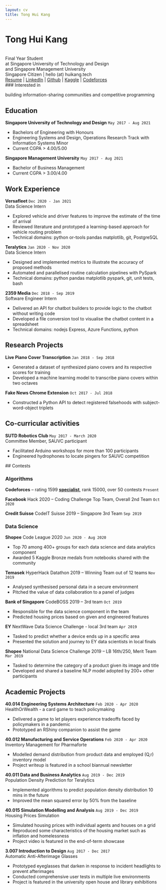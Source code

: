```yaml
---
layout: cv
title: Tong Hui Kang
---
```


# Tong Hui Kang
<br>
Final Year Student <br>
at Singapore University of Technology and Design <br>
and Singapore Management University

<div id="contacts">
<a id="personal-contacts">Singapore Citizen | hello (at) huikang.tech</a> 
</div>
<div id="webaddress">
<a href="https://resume.huikang.tech"
onclick="getOutboundLink('Resume'); return true;"
target="_blank">
Resume</a> |
<a href="https://www.linkedin.com/in/huikang-tong/"
onclick="getOutboundLink('LinkedIn'); return true;"
target="_blank">
LinkedIn</a> |
<a href="https://github.com/tonghuikang/"
onclick="getOutboundLink('Github'); return true;"
target="_blank">
Github</a> |
<a href="https://www.kaggle.com/huikang/"
onclick="getOutboundLink('Kaggle'); return true;"
target="_blank">
Kaggle</a> |
<a href="https://codeforces.com/profile/huikang/"
onclick="getOutboundLink('Codeforces'); return true;"
target="_blank">
Codeforces</a>
</div>
### Interested in

building information-sharing communities and competitive programming

## Education

**Singapore University of Technology and Design**
`May 2017 - Aug 2021`

- Bachelors of Engineering with Honours
- Engineering Systems and Design, Operations Research Track with Information Systems Minor
- Current CGPA <a id="sutd-gpa">> 4.00/5.00</a>

**Singapore Management University**
`May 2017 - Aug 2021`

- Bachelor of Business Management
- Current CGPA <a id="smu-gpa">> 3.00/4.00</a>


## Work Experience

**Versafleet**
`Dec 2020 - Jan 2021`<br>
Data Science Intern

- Explored vehicle and driver features to improve the estimate of the time of arrival
- Reviewed literature and prototyped a learning-based approach for vehicle routing problem
- Technical domains: python or-tools pandas matplotlib, git, PostgreSQL

**Teralytics**
`Jan 2020 - Nov 2020`<br>
Data Science Intern

- Designed and implemented metrics to illustrate the accuracy of proposed methods
- Automated and parallelised routine calculation pipelines with PySpark
- Technical domains: python pandas matplotlib pyspark, git, unit tests, bash


**2359 Media**
`Dec 2018 - Sep 2019`<br>
 Software Engineer Intern

- Delivered an API for chatbot builders to provide logic to the chatbot without writing code
- Developed a file conversion tool to visualise the chatbot content in a spreadsheet
- Technical domains: nodejs Express, Azure Functions, python


## Research Projects

**Live Piano Cover Transcription**
`Jan 2018 - Sep 2018`

- Generated a dataset of synthesized piano covers and its respective scores for training
- Developed a machine learning model to transcribe piano covers within two octaves


**Fake News Chrome Extension**
`Oct 2017 - Jul 2018`

- Constructed a Python API to detect registered falsehoods with subject-word-object triplets


## Co-curricular activities

**SUTD Robotics Club**
`May 2017 - March 2020`<br>
Committee Member, SAUVC participant

- Facilitated Arduino workshops for more than 100 participants
- Engineered hydrophones to locate pingers for SAUVC competition



<div style="page-break-after: always;"></div>
## Contests

### Algorithms

**Codeforces** – rating <a id="rating">1599</a> <strong><a href="https://codeforces.com/profile/huikang" id="rank">specialist</a></strong>, rank <a id="placing">15000</a>, over 50 contests
`Present`

**Facebook** Hack 2020 – Coding Challenge Top Team, Overall 2nd Team
`Oct 2020`

**Credit Suisse** CodeIT Suisse 2019 – Singapore 3rd Team
`Sep 2019`


### Data Science

**Shopee** Code League 2020
`Jun 2020 - Aug 2020`

- Top 70 among 400+ groups for each data science and data analytics component
- Awarded 5 Kaggle Bronze medals from notebooks shared with the community


**Temasek** HyperHack Datathon 2019 – Winning Team out of 12 teams
`Nov 2019`
- Analysed synthesised personal data in a secure environment
- Pitched the value of data collaboration to a panel of judges


**Bank of Singapore** CodeBOSS 2019 – 3rd team
`Oct 2019`
- Responsible for the data science component in the team
- Predicted housing prices based on given and engineered features


**EY** NextWave Data Science Challenge - local 3rd team
`Apr 2019`
- Tasked to predict whether a device ends up in a specific area
- Presented the solution and journey to EY data scientists in local finals


**Shopee** National Data Science Challenge 2019 – LB 16th/250, Merit Team
`Mar 2019`
- Tasked to determine the category of a product given its image and title
- Developed and shared a baseline NLP model adopted by 200+ other participants


## Academic Projects

**40.014 Engineering Systems Architecture**
`Feb 2020 - Apr 2020`<br>
HealthOrWealth - a card game to teach policymaking
- Delivered a game to let players experience tradeoffs faced by policymakers in a pandemic
- Prototyped an RShiny companion to assist the game


**40.012 Manufacturing and Service Operations**
`Feb 2020 - Apr 2020`<br>
Inventory Management for Pharmaforte
- Modelled demand distribution from product data and employed (Q,r) inventory model
- Project writeup is featured in a school biannual newsletter


**40.011 Data and Business Analytics**
`Aug 2019 - Dec 2019`<br>
Population Density Prediction for Teralytics

- Implemented algorithms to predict population density distribution 10 mins in the future
- Improved the mean squared error by 50% from the baseline


**40.015 Simulation Modelling and Analysis**
`Aug 2019 - Dec 2019`<br>
Housing Prices Simulation
- Simulated housing prices with individual agents and houses on a grid
- Reproduced some characteristics of the housing market such as inflation and homelessness
- Project video is featured in the end-of-term showcase


**3.007 Introduction to Design**
`Aug 2017 - Dec 2017`<br>
Automatic Anti-Afterimage Glasses 
- Prototyped eyeglasses that darken in response to incident headlights to prevent afterimages
- Conducted comprehensive user tests in multiple live environments
- Project is featured in the university open house and library exhibitions